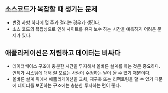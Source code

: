 ## 소스코드가 복잡할 때 생기는 문제
- 변경 사항 하나에 몇 주가 걸리는 경우가 생긴다.
- 소스 코드의 복잡성으로 인해 사이트를 유지 보수 하는 시간을 예측하기 어려운 문제가 있다.


## 애플리케이션은 저렴하고 데이터는 비싸다
- 데이터베이스 구조에 충분한 시간을 투자해서 올바른 설계를 하는 것은 중요하다. 언제가 시스템에 대해 잘 모르는 사람이 수정하는 날이 올 수 있기 때문이다.
- 올바른 설계 위에서 애플리케이션을 교체, 재구축 또는 리팩토링을 할 수 있기 때문에 데이터를 보존하는 구조에는 충분한 투자하는 편이 좋다.
